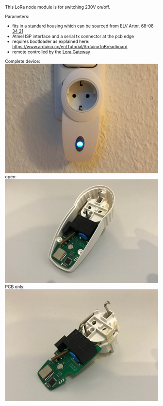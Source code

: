 This LoRa node module is for switching 230V on/off. 

Parameters:
- fits in a standard housing which can be sourced from [ELV Artnr. 68-08 34 21](https://www.elv.de/elv-design-stecker-steckdosen-gehaeuse-om-54-c-mit-tasterstoessel-und-led-leuchtfeld.html) 
- Atmel ISP interface and a serial tx connector at the pcb edge
- requires bootloader as explained here: https://www.arduino.cc/en/Tutorial/ArduinoToBreadboard
- remote controlled by the [Lora Gateway](https://github.com/tinytronix/homeautomation/tree/master/Hardware/LoraGateway)

Complete device:
![lt](https://github.com/tinytronix/homeautomation/blob/master/Photos/loraSteckdose.JPG)
open:
![lt](https://github.com/tinytronix/homeautomation/blob/master/Photos/loraSteckdoseUnterteil.JPG)
PCB only:
![lt](https://github.com/tinytronix/homeautomation/blob/master/Photos/loraSteckdoseInnen.JPG)
 
